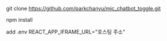 git clone https://github.com/parkchanyu/mjc_chatbot_toggle.git

npm install

add .env
REACT_APP_IFRAME_URL="호스팅 주소"